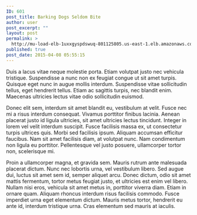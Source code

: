 ```yaml
---
ID: 601
post_title: Barking Dogs Seldom Bite
author: user
post_excerpt: ""
layout: post
permalink: >
  http://mu-load-elb-1uxxgyspdswuq-801125805.us-east-1.elb.amazonaws.com/2015/04/08/barking-dogs-seldom-bite/
published: true
post_date: 2015-04-08 05:55:15
---
```

Duis a lacus vitae neque molestie porta. Etiam volutpat justo nec vehicula tristique. Suspendisse a nunc non ex feugiat congue ut sit amet turpis. Quisque eget nunc in augue mollis interdum. Suspendisse vitae sollicitudin tellus, eget hendrerit tellus. Etiam ac sagittis turpis, nec blandit enim. Maecenas ultricies lectus vitae odio sollicitudin euismod.

Donec elit sem, interdum sit amet blandit eu, vestibulum at velit. Fusce nec mi a risus interdum consequat. Vivamus porttitor finibus lacinia. Aenean placerat justo id ligula ultricies, sit amet ultricies lectus tincidunt. Integer in lorem vel velit interdum suscipit. Fusce facilisis massa ex, ut consectetur turpis ultrices quis. Morbi sed facilisis ipsum. Aliquam accumsan efficitur faucibus. Nam sit amet facilisis diam, at volutpat nunc. Nam condimentum non ligula eu porttitor. Pellentesque vel justo posuere, ullamcorper tortor non, scelerisque mi.

Proin a ullamcorper magna, et gravida sem. Mauris rutrum ante malesuada placerat dictum. Nunc nec lobortis urna, vel vestibulum libero. Sed augue dui, luctus sit amet sem id, semper aliquet arcu. Donec dictum, odio sit amet mattis fermentum, tortor metus feugiat justo, et ultricies est enim vel libero. Nullam nisi eros, vehicula sit amet metus in, porttitor viverra diam. Etiam in ornare quam. Aliquam rhoncus interdum risus facilisis commodo. Fusce imperdiet urna eget elementum dictum. Mauris metus tortor, hendrerit eu ante id, interdum tristique urna. Cras elementum sed mauris at iaculis.